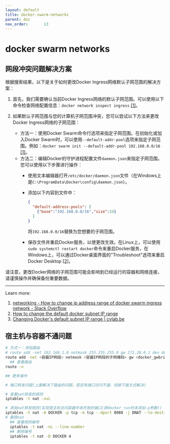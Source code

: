```yaml
---
layout: default
title: docker-swarm-networks
parent: doc
nav_order:       13
---
```


# docker swarm networks

## 网段冲突问题解决方案

根据搜索结果，以下是关于如何更改Docker Ingress网络默认子网范围的解决方案：

1. 首先，我们需要确认当前Docker Ingress网络的默认子网范围。可以使用以下命令检查网络配置信息：`docker network inspect ingress` [[1]](https://stackoverflow.com/questions/42954017/how-to-change-ip-address-range-of-docker-swarm-ingress-network)。
2. 如果默认子网范围与您的计算机子网范围冲突，您可以尝试以下方法来更改Docker Ingress网络的子网范围：

   - 方法一：使用Docker Swarm命令行选项来指定子网范围。在初始化或加入Docker Swarm时，可以使用`--default-addr-pool`选项来指定子网范围。例如：`docker swarm init --default-addr-pool 192.168.0.0/16` [[1]](https://stackoverflow.com/questions/42954017/how-to-change-ip-address-range-of-docker-swarm-ingress-network)。
   - 方法二：编辑Docker的守护进程配置文件`daemon.json`来指定子网范围。您可以使用以下步骤进行操作：
     - 使用文本编辑器打开`/etc/docker/daemon.json`文件（在Windows上是`C:\ProgramData\Docker\config\daemon.json`）。
     - 添加以下内容到文件中：
  
       ```json
       {
         "default-address-pools": [
           {"base":"192.168.0.0/16","size":24}
         ]
       }
       ```

       将`192.168.0.0/16`替换为您想要的子网范围。
     - 保存文件并重启Docker服务，以使更改生效。在Linux上，可以使用`sudo systemctl restart docker`命令来重启Docker服务，在Windows上，可以通过Docker桌面界面的"Troubleshoot"选项来重启Docker Desktop [[2]](https://support.hyperglance.com/knowledge/changing-the-default-docker-subnet)。

请注意，更改Docker网络的子网范围可能会影响到已经运行的容器和网络连接，请谨慎操作并确保备份重要数据。

---

Learn more:

1. [networking - How to change ip address range of docker swarm ingress network - Stack Overflow](https://stackoverflow.com/questions/42954017/how-to-change-ip-address-range-of-docker-swarm-ingress-network)
2. [How to change the default docker subnet IP range](https://support.hyperglance.com/knowledge/changing-the-default-docker-subnet)
3. [Changing Docker's default subnet IP range | cylab.be](https://cylab.be/blog/277/changing-dockers-default-subnet-ip-range)

## 宿主机与容器不通问题

```bash
# 方式一：添加路由
# route add -net 192.168.1.0 netmask 255.255.255.0 gw 172.20.0.1 dev docker_gwbridge # dev 是用来指定网络接口的参数。它用于指定要添加路由的网络接口设备。
route add -net <容器IP网段> netmask <容器IP网段的子网掩码> gw <docker_gwbridge的网关IP>  dev docker_gwbridge
  ## 查看路由
route -n

## 更多操作

# 端口转发问题(上面解决了路由的问题，若还有端口访问不通，则按下面方式解决)

# 查看nat转发的规则
iptables -t nat -nvL

# 添加nat转发规则(实现宿主机访问容器中未开放的端口(即docker run时未添加-p参数))
iptables -t nat -A DOCKER -p tcp -m tcp --dport 8088 -j DNAT --to-destination 10.0.0.2:8088
# 删除nat
  ## 查看规则编号
  iptables -t nat -nL --line-number
  ## 删除编号
  iptables -t nat -D DOCKER 4 
```
